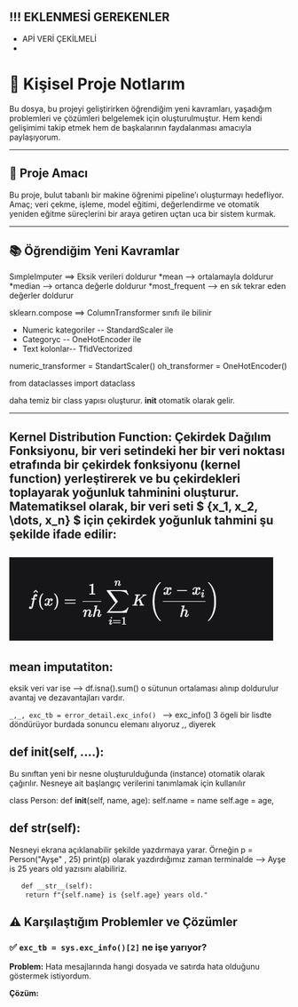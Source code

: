 ## !!! EKLENMESİ GEREKENLER 
* APİ VERİ ÇEKİLMELİ
* 






# 🧠 Kişisel Proje Notlarım
Bu dosya, bu projeyi geliştirirken öğrendiğim yeni kavramları, yaşadığım problemleri ve çözümleri belgelemek için oluşturulmuştur. Hem kendi gelişimimi takip etmek hem de başkalarının faydalanması amacıyla paylaşıyorum.

---

## 🚀 Proje Amacı

Bu proje, bulut tabanlı bir makine öğrenimi pipeline’ı oluşturmayı hedefliyor. Amaç; veri çekme, işleme, model eğitimi, değerlendirme ve otomatik yeniden eğitme süreçlerini bir araya getiren uçtan uca bir sistem kurmak.

---

## 📚 Öğrendiğim Yeni Kavramlar

SımpleImputer ==> Eksik verileri doldurur
*mean --> ortalamayla doldurur
*median --> ortanca değerle doldurur
*most_frequent --> en sık tekrar eden değerler doldurur


sklearn.compose ==> ColumnTransformer sınıfı ile bilinir
 * Numeric kategoriler -- StandardScaler ile 
 * Categoryc -- OneHotEncoder ile 
 * Text kolonlar-- TfidVectorized 





numeric_transformer = StandartScaler()
oh_transformer = OneHotEncoder()


from dataclasses import dataclass 

daha temiz bir class yapısı oluşturur. __init__ otomatik olarak gelir. 












------------------------------------------------------------------------------
## Kernel Distribution Function: Çekirdek Dağılım Fonksiyonu, bir veri setindeki her bir veri noktası etrafında bir çekirdek fonksiyonu (kernel function) yerleştirerek ve bu çekirdekleri toplayarak yoğunluk tahminini oluşturur. Matematiksel olarak, bir veri seti $ \{x_1, x_2, \dots, x_n\} $ için çekirdek yoğunluk tahmini şu şekilde ifade edilir:

![alt text](image.png)
------------------------------------------------------------------------------
## mean imputatiton: 
  eksik veri var ise --> df.isna().sum()
  o sütunun ortalaması alınıp doldurulur avantaj ve dezavantajları vardır.

  `_,_, exc_tb = error_detail.exc_info() `  -->  exc_info() 3 ögeli bir lisdte döndürüyor burdada sonuncu elemanı alıyoruz _,_, diyerek

  ## def __init__(self, ....): 
  Bu sınıftan yeni bir nesne oluşturulduğunda (instance) otomatik olarak çağırılır.
  Nesneye ait başlangıç verilerini tanımlamak için kullanılır
  
  class Person:
    def __init__(self, name, age):
        self.name = name
        self.age = age,

   ## def __str__(self): 
   Nesneyi ekrana açıklanabilir şekilde yazdırmaya yarar. Örneğin p = Person("Ayşe" , 25)
   print(p) olarak yazdırdığımız zaman terminalde --> Ayşe is 25 years old yazısını alabiliriz.

       def __str__(self):
        return f"{self.name} is {self.age} years old."




















## ⚠️ Karşılaştığım Problemler ve Çözümler

### ✅ `exc_tb = sys.exc_info()[2]` ne işe yarıyor?
**Problem:** Hata mesajlarında hangi dosyada ve satırda hata olduğunu göstermek istiyordum.

**Çözüm:**

